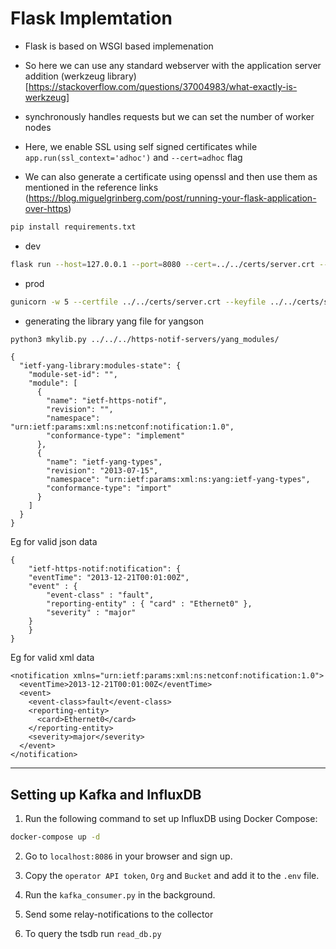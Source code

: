 # Flask Implemtation

- Flask is based on WSGI based implemenation
- So here we can use any standard webserver with the application server addition (werkzeug library)[https://stackoverflow.com/questions/37004983/what-exactly-is-werkzeug]

- synchronously handles requests but we can set the number of worker nodes

- Here, we enable SSL using self signed certificates while `    app.run(ssl_context='adhoc') ` and `--cert=adhoc` flag

- We can also generate a certificate using openssl and then use them as mentioned in the reference links (https://blog.miguelgrinberg.com/post/running-your-flask-application-over-https)

```bash
pip install requirements.txt
```

- dev
```bash
flask run --host=127.0.0.1 --port=8080 --cert=../../certs/server.crt --key=../../certs/server.key
```

- prod
```bash
gunicorn -w 5 --certfile ../../certs/server.crt --keyfile ../../certs/server.key -b 127.0.0.1:4433 app:app
```

- generating the library yang file for yangson

```bash
python3 mkylib.py ../../../https-notif-servers/yang_modules/
```
```
{
  "ietf-yang-library:modules-state": {
    "module-set-id": "",
    "module": [
      {
        "name": "ietf-https-notif",
        "revision": "",
        "namespace": "urn:ietf:params:xml:ns:netconf:notification:1.0",
        "conformance-type": "implement"
      },
      {
        "name": "ietf-yang-types",
        "revision": "2013-07-15",
        "namespace": "urn:ietf:params:xml:ns:yang:ietf-yang-types",
        "conformance-type": "import"
      }
    ]
  }
}
```

Eg for valid json data

```
{
    "ietf-https-notif:notification": {
    "eventTime": "2013-12-21T00:01:00Z",
    "event" : {
        "event-class" : "fault",
        "reporting-entity" : { "card" : "Ethernet0" },
        "severity" : "major"
    }
    }
}
```

Eg for valid xml data

```
<notification xmlns="urn:ietf:params:xml:ns:netconf:notification:1.0">
  <eventTime>2013-12-21T00:01:00Z</eventTime>
  <event>
    <event-class>fault</event-class>
    <reporting-entity>
      <card>Ethernet0</card>
    </reporting-entity>
    <severity>major</severity>
  </event>
</notification>
```

---

## Setting up Kafka and InfluxDB 

1. Run the following command to set up InfluxDB using Docker Compose:

```bash
docker-compose up -d
```

2. Go to `localhost:8086` in your browser and sign up. 
   
3. Copy the `operator API token`, `Org` and `Bucket` and add it to the `.env` file.

4. Run the `kafka_consumer.py` in the background. 

5. Send some relay-notifications to the collector 

6. To query the tsdb run `read_db.py`



